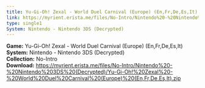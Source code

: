 ```yaml
---
title: Yu-Gi-Oh! Zexal - World Duel Carnival (Europe) (En,Fr,De,Es,It)
link: https://myrient.erista.me/files/No-Intro/Nintendo%20-%20Nintendo%203DS%20(Decrypted)/Yu-Gi-Oh!%20Zexal%20-%20World%20Duel%20Carnival%20(Europe)%20(En,Fr,De,Es,It).zip
type: single1
System: Nintendo - Nintendo 3DS (Decrypted)
---
```

<b>Game:</b> Yu-Gi-Oh! Zexal - World Duel Carnival (Europe) (En,Fr,De,Es,It)<br>
<b>System:</b> Nintendo - Nintendo 3DS (Decrypted)<br>
<b>Collection:</b> No-Intro<br>
<b>Download:</b> https://myrient.erista.me/files/No-Intro/Nintendo%20-%20Nintendo%203DS%20(Decrypted)/Yu-Gi-Oh!%20Zexal%20-%20World%20Duel%20Carnival%20(Europe)%20(En,Fr,De,Es,It).zip